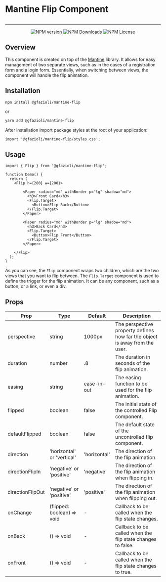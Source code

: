 # Mantine Flip Component

<p align="center">
  <img alt="" src="https://github.com/gfazioli/mantine-flip/assets/432181/cf1917a3-e7eb-4ecb-a525-85ff933c601d">
</p>

---

<p align="center">
  <a aria-label="NPM version" href="https://www.npmjs.com/package/@gfazioli/mantine-flip">
    <img alt="NPM version" src="https://img.shields.io/npm/v/%40gfazioli%2Fmantine-flip?style=for-the-badge">
  </a>
  
  <a aria-label="NPM version" href="https://www.npmjs.com/package/@gfazioli/mantine-flip">
    <img alt="NPM Downloads" src="https://img.shields.io/npm/dm/%40gfazioli%2Fmantine-flip?style=for-the-badge">
  </a>

  <img alt="NPM License" src="https://img.shields.io/npm/l/%40gfazioli%2Fmantine-flip?style=for-the-badge">

</p>

## Overview

This component is created on top of the [Mantine](https://mantine.dev/) library.
It allows for easy management of two separate views, such as in the cases of a registration form and a login form.
Essentially, when switching between views, the component will handle the flip animation.

## Installation

```sh
npm install @gfazioli/mantine-flip
```
or 

```sh
yarn add @gfazioli/mantine-flip
```

After installation import package styles at the root of your application:

```tsx
import '@gfazioli/mantine-flip/styles.css';
```

## Usage

```tsx
import { Flip } from '@gfazioli/mantine-flip';

function Demo() {
  return (
    <Flip h={200} w={200}>

        <Paper radius="md" withBorder p="lg" shadow="md">
          <h3>Front Card</h3>
          <Flip.Target>
            <Button>Flip Back</Button>
          </Flip.Target>
        </Paper>

        <Paper radius="md" withBorder p="lg" shadow="md">
          <h3>Back Card</h3>
          <Flip.Target>
            <Button>Flip Front</Button>
          </Flip.Target>
        </Paper>

    </Flip>
  );
}
```

As you can see, the `Flip` component wraps two children, which are the two views that you want to flip between.
The `Flip.Target` component is used to define the trigger for the flip animation. It can be any component, such as a button, or a link, or even a div.

## Props

| Prop | Type | Default | Description |
| ---- | ---- | ------- | ----------- |
| perspective | string | 1000px | The perspective property defines how far the object is away from the user. |
| duration | number | .8 | The duration in seconds of the flip animation. |
| easing | string | ease-in-out | The easing function to be used for the flip animation. |
| flipped | boolean | false | The initial state of the controlled Flip component. |
| defaultFlipped | boolean | false | The default state of the uncontrolled flip component. |
| direction | 'horizontal' or 'vertical' | 'horizontal' | The direction of the flip animation. |
| directionFlipIn | 'negative' or 'positive' | 'negative' | The direction of the flip animation when flipping in. |
| directionFlipOut | 'negative' or 'positive' | 'positive' | The direction of the flip animation when flipping out. |
| onChange | (flipped: boolean) => void | - | Callback to be called when the flip state changes. |
| onBack | () => void | - | Callback to be called when the flip state changes to false. |
| onFront | () => void | - | Callback to be called when the flip state changes to true. |

